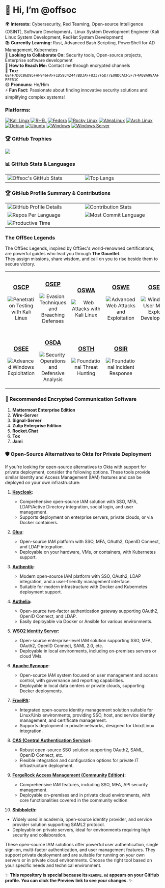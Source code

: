 # 👋 Hi, I’m @offsoc  

🌍 **Interests:** Cybersecurity, Red Teaming, Open-source Intelligence (OSINT), Software Development，Linux System Development Engineer (Kali Linux System Development, RedHat System Development)    
📚 **Currently Learning:** Rust, Advanced Bash Scripting, PowerShell for AD Management, Kubernetes  
🤝 **Looking to Collaborate On:** Security tools, Open-source projects, Enterprise software development  
📧 **How to Reach Me:** Contact me through encrypted channels  
👩 **Tox:** `6E4F7D0C86D95FAF946FAFF1D59342447BD3AFF8337F5D77E08DCACF5F7F4A0BA98AAFFFE51C`  
😄 **Pronouns:** He/Him  
⚡ **Fun Fact:** Passionate about finding innovative security solutions and simplifying complex systems!  

### Platforms: 
[![Kali Linux](https://img.shields.io/badge/-Kali%20Linux-557C94?logo=kalilinux&logoColor=white)](https://www.kali.org/get-kali)
[![RHEL](https://img.shields.io/badge/-RHEL-CC0000?logo=redhat&logoColor=white)](https://developers.redhat.com/products/rhel/download#publicandprivatecloudreadyrhelimages)
[![Fedora](https://img.shields.io/badge/-Fedora-294172?logo=fedora&logoColor=white)](https://fedoraproject.org/workstation/)
[![Rocky Linux](https://img.shields.io/badge/-Rocky%20Linux-10B981?logo=rockylinux&logoColor=white)](https://rockylinux.org/download)
[![AlmaLinux](https://img.shields.io/badge/-AlmaLinux-2482C5?logo=almalinux&logoColor=white)](https://almalinux.org/get-almalinux/)
[![Arch Linux](https://img.shields.io/badge/-Arch%20Linux-1793d1?logo=archlinux&logoColor=white)](https://archlinux.org/download/)
[![Debian](https://img.shields.io/badge/-Debian-A81D33?logo=debian&logoColor=white)](https://www.debian.org)
[![Ubuntu](https://img.shields.io/badge/-Ubuntu-ff4500?logo=ubuntu&logoColor=white)](https://ubuntu.com/download/desktop)
[![Windows](https://img.shields.io/badge/-Windows-0078D6?logo=windows&logoColor=white)](https://www.microsoft.com/en-us/software-download/windows11)
[![Windows Server](https://img.shields.io/badge/-Windows%20Server-0078D6?logo=windows&logoColor=white)](https://info.microsoft.com/ww-landing-evaluate-windows-server-2025.html?lcid=en-us&culture=en-us&country=us)

### 🏆 GitHub Trophies
![](https://github-profile-trophy.vercel.app/?username=offsoc&theme=radical&no-frame=false&no-bg=true&margin-w=4)



### 📊 GitHub Stats & Languages

<table>
  <tr>
    <td width="35%">
      <img src="https://github-readme-stats.vercel.app/api?username=offsoc&show_icons=true&theme=dark" alt="Offsoc's GitHub Stats" />
    </td>
    <td width="35%">
      <img src="https://github-readme-stats.vercel.app/api/top-langs/?username=offsoc&layout=compact&theme=dark" alt="Top Langs" />
    </td>
  </tr>
</table>

### 🏆 GitHub Profile Summary & Contributions

<table>
  <tr>
    <td width="35%">
      <img src="http://github-profile-summary-cards.vercel.app/api/cards/profile-details?username=offsoc&theme=github_dark" alt="GitHub Profile Details" />
    </td>
    <td width="35%">
      <img src="http://github-profile-summary-cards.vercel.app/api/cards/stats?username=offsoc&theme=github_dark" alt="Contribution Stats" />
    </td>
  </tr>
  <tr>
    <td width="35%">
      <img src="http://github-profile-summary-cards.vercel.app/api/cards/repos-per-language?username=offsoc&theme=github_dark" alt="Repos Per Language" />
    </td>
    <td width="35%">
      <img src="http://github-profile-summary-cards.vercel.app/api/cards/most-commit-language?username=offsoc&theme=github_dark" alt="Most Commit Language" />
    </td>
  </tr>
  <tr>
    <td colspan="2">
      <img src="http://github-profile-summary-cards.vercel.app/api/cards/productive-time?username=offsoc&theme=github_dark&utcOffset=8" alt="Productive Time" />
    </td>
  </tr>
</table>

### The OffSec Legends

The OffSec Legends, inspired by OffSec's world-renowned certifications, are powerful guides who lead you through **The Gauntlet**.  
They assign missions, share wisdom, and call on you to rise beside them to secure victory.

<table>
<tr>
<td align="center" width="20%">

### [OSCP](https://www.offsec.com/courses/pen-200/)  
![Penetration Testing with Kali Linux](https://cdn.sanity.io/images/t7y0tkf4/production/e80af23eff62e1d2453208cc450b62c275f933e1-401x318.png)  

</td>
<td align="center" width="20%">

### [OSEP](https://www.offsec.com/courses/pen-300/)  
![Evasion Techniques and Breaching Defenses](https://cdn.sanity.io/images/t7y0tkf4/production/11d1c860884c89c7a2fa3419067ce7f73789afbb-401x318.png)  

</td>
<td align="center" width="20%">

### [OSWA](https://www.offsec.com/courses/web-200/)  
![Web Attacks with Kali Linux](https://cdn.sanity.io/images/t7y0tkf4/production/ebca4e3638ec3c2312509abbca76adb2e2149504-401x318.png)  
</td>
<td align="center" width="20%">

### [OSWE](https://www.offsec.com/courses/web-300/)  
![Advanced Web Attacks and Exploitation](https://cdn.sanity.io/images/t7y0tkf4/production/19e514c81ab87559af65bf7a533fd4107fe49e8f-401x318.png)  
</td>
<td align="center" width="20%">

### [OSED](https://www.offsec.com/courses/exp-301/)  
![Windows User Mode Exploit Development](https://cdn.sanity.io/images/t7y0tkf4/production/c3e565ad51d46bb063f2c994e7264e049b94aa5e-401x318.png)  
</td>
</tr>

<tr>
<td align="center" width="20%">

### [OSEE](https://www.offsec.com/courses/exp-401/)  
![Advanced Windows Exploitation](https://cdn.sanity.io/images/t7y0tkf4/production/9d43a9917c7ebcb6ff891ce73decb42bf0a00393-401x318.png)  
</td>
<td align="center" width="20%">

### [OSDA](https://www.offsec.com/courses/soc-200/)  
![Security Operations and Defensive Analysis](https://cdn.sanity.io/images/t7y0tkf4/production/632b467abe24f756a82ec9bc37129cb180dbfb54-401x318.png)  
</td>
<td align="center" width="20%">

### [OSTH](https://www.offsec.com/courses/th-200/)  
![Foundational Threat Hunting](https://cdn.sanity.io/images/t7y0tkf4/production/d45c2f1874df0932980598d48a3c56502e10be7d-401x318.png)  
</td>
<td align="center" width="20%">

### [OSIR](https://www.offsec.com/courses/ir-200/)  
![Foundational Incident Response](https://cdn.sanity.io/images/t7y0tkf4/production/458311232caa250c1c79272c22dd3ccfb7a17314-401x318.png)  
</td>
</tr>
</table>


### 🚀 Recommended Encrypted Communication Software

1. **Mattermost Enterprise Edition**  
2. **Wire-Server**  
3. **Signal-Server**  
4. **Zulip Enterprise Edition**  
5. **Rocket.Chat**  
6. **Tox**  
7. **Jami**  


### 🛡️ Open-Source Alternatives to Okta for Private Deployment

If you're looking for open-source alternatives to Okta with support for private deployment, consider the following options. These tools provide similar Identity and Access Management (IAM) features and can be deployed on your own infrastructure:

1. **[Keycloak](https://www.keycloak.org/):**  
   - Comprehensive open-source IAM solution with SSO, MFA, LDAP/Active Directory integration, social login, and user management.  
   - Supports deployment on enterprise servers, private clouds, or via Docker containers.

2. **[Gluu](https://gluu.org/):**  
   - Open-source IAM platform with SSO, MFA, OAuth2, OpenID Connect, and LDAP integration.  
   - Deployable on your hardware, VMs, or containers, with Kubernetes support.

3. **[Authentik](https://goauthentik.io/):**  
   - Modern open-source IAM platform with SSO, OAuth2, LDAP integration, and a user-friendly management interface.  
   - Suitable for modern infrastructure with Docker and Kubernetes deployment support.

4. **[Authelia](https://www.authelia.com/):**  
   - Open-source two-factor authentication gateway supporting OAuth2, OpenID Connect, and LDAP.  
   - Easily deployable via Docker or Ansible for various environments.

5. **[WSO2 Identity Server](https://wso2.com/identity-and-access-management/):**  
   - Open-source enterprise-level IAM solution supporting SSO, MFA, OAuth2, OpenID Connect, SAML 2.0, etc.  
   - Deployable in local environments, including on-premises servers or cloud VMs.

6. **[Apache Syncope](https://syncope.apache.org/):**  
   - Open-source IAM system focused on user management and access control, with governance and reporting capabilities.  
   - Deployable in local data centers or private clouds, supporting Docker deployments.

7. **[FreeIPA](https://www.freeipa.org/):**  
   - Integrated open-source identity management solution suitable for Linux/Unix environments, providing SSO, host, and service identity management, and certificate management.  
   - Supports deployment in private networks, designed for Unix/Linux integration.

8. **[CAS (Central Authentication Service)](https://apereo.github.io/cas/):**  
   - Robust open-source SSO solution supporting OAuth2, SAML, OpenID Connect, etc.  
   - Flexible integration and configuration options for private IT infrastructure deployment.

9. **[ForgeRock Access Management (Community Edition)](https://www.forgerock.com/):**  
   - Comprehensive IAM features, including SSO, MFA, API security management.  
   - Deployable on-premises and in private cloud environments, with core functionalities covered in the community edition.

10. **[Shibboleth](https://shibboleth.net/):**  
   - Widely used in academia, open-source identity provider, and service provider solution supporting SAML2 protocol.  
   - Deployable on private servers, ideal for environments requiring high security and collaboration.

These open-source IAM solutions offer powerful user authentication, single sign-on, multi-factor authentication, and user management features. They support private deployment and are suitable for running on your own servers or in private cloud environments. Choose the right tool based on your specific needs and technical environment.


✨ **This repository is special because its `README.md` appears on your GitHub profile. You can click the Preview link to see your changes.** ✨

